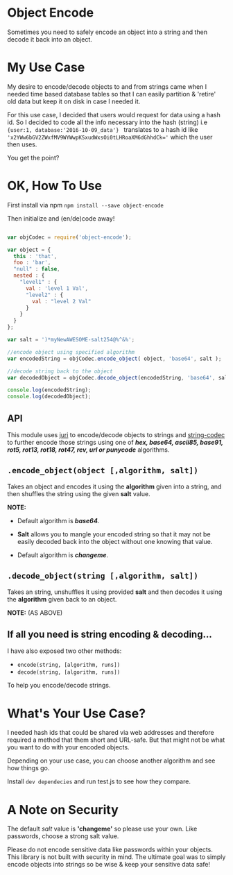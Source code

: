 # Object Encode
Sometimes you need to safely encode an object into a string and then decode it back into an object.

# My Use Case
My desire to encode/decode objects to and from strings came when I needed time based database tables so that I can easily partition & 'retire' old data but keep it on disk in case I needed it.

For this use case, I decided that users would request for data using a hash id. So I decided to code all the info necessary into the hash (string) i.e ```{user:1, database:'2016-10-09_data'} ``` translates to a hash id like ```'x2YWw6bGV2ZWxfMV9WYWwpKSxudWxsOi0tLHRoaXM6dGhhdCk='``` which the user then uses.

You get the point?

# OK, How To Use

First install via npm ```npm install --save object-encode```

Then initialize and (en/de)code away!

```javascript

var objCodec = require('object-encode');

var object = {
  this : 'that',
  foo : 'bar',
  "null" : false,
  nested : {
    "level1" : {
      val : 'level 1 Val',
      "level2" : {
        val : "level 2 Val"
      }
    }
  }
};

var salt = ')*myNewAWESOME-salt254@%^&%';

//encode object using specified algorithm
var encodedString = objCodec.encode_object( object, 'base64', salt );

//decode string back to the object
var decodedObject = objCodec.decode_object(encodedString, 'base64', salt );

console.log(encodedString);
console.log(decodedObject);


```

## API
This module uses [juri](https://www.npmjs.com/package/juri) to encode/decode objects to strings and  [string-codec](https://www.npmjs.com/package/string-codec) to further encode those strings using one of ***hex, base64,  ascii85, base91, rot5, rot13, rot18, rot47, rev, url or punycode*** algorithms.

## ```.encode_object(object [,algorithm, salt])```

Takes an object and encodes it using the **algorithm** given into a string, and then shuffles the string using the given **salt** value.

**NOTE:**
* Default algorithm is ***base64***.

* **Salt** allows you to mangle your encoded string so that it may not be easily decoded back into the object without one knowing that value.

* Default algorithm is ***changeme***.

## ```.decode_object(string [,algorithm, salt])```
Takes an string, unshuffles it using provided **salt** and then decodes it using the **algorithm** given back to an object.

**NOTE:** (AS ABOVE)

## If all you need is string encoding & decoding...
I have also exposed two other methods:
- ```encode(string, [algorithm, runs])```
- ```decode(string, [algorithm, runs])```

To help you encode/decode strings.

# What's Your Use Case?
I needed hash ids that could be shared via web addresses and therefore required a method that them short and URL-safe. But that might not be what you want to do with your encoded objects.

Depending on your use case, you can choose another algorithm and see how things go.

Install ```dev dependecies``` and run test.js to see how they compare.

# A Note on Security
The default *salt* value is **'changeme'** so please use your own. Like passwords, choose a strong salt value.

Please do not encode sensitive data like passwords within your objects. This library is not built with security in mind. The ultimate goal was to simply encode objects into strings so be wise & keep your sensitive data safe!
